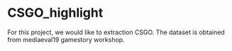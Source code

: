 # CSGO_highlight

For this project, we would like to extraction CSGO. The dataset is obtained from mediaeval19 gamestory workshop.